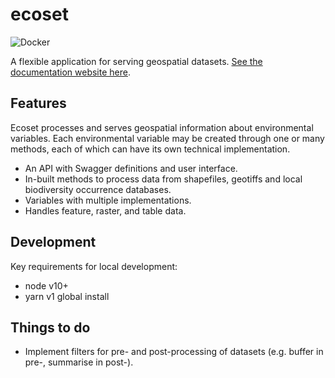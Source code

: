 # ecoset

![Docker](https://github.com/AndrewIOM/ecoset-vnext/workflows/Docker/badge.svg)

A flexible application for serving geospatial datasets. [See the documentation website here](http://acm.im/ecoset-vnext/).

## Features

Ecoset processes and serves geospatial information about environmental variables. Each environmental variable may be created through one or many methods, each of which can have its own technical implementation. 

- An API with Swagger definitions and user interface.
- In-built methods to process data from shapefiles, geotiffs and local biodiversity occurrence databases.
- Variables with multiple implementations.
- Handles feature, raster, and table data. 

## Development

Key requirements for local development:
- node v10+
- yarn v1 global install

## Things to do

- Implement filters for pre- and post-processing of datasets (e.g. buffer in pre-, summarise in post-).